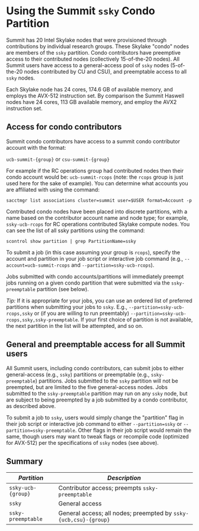 # Using the Summit `ssky` Condo Partition

Summit has 20 Intel Skylake nodes that were provisioned through contributions by individual research groups. These Skylake "condo" nodes are members of the `ssky` partition.  Condo contributors have preemptive access to their contributed nodes (collectively 15-of-the-20 nodes). All Summit users have access to a general-access pool of `ssky` nodes (5-of-the-20 nodes contributed by CU and CSU), and preemptable access to all `ssky` nodes. 

Each Skylake node has 24 cores, 174.6 GB of available memory, and employs the AVX-512 instruction set. By comparison the Summit Haswell nodes have 24 cores, 113 GB available memory, and employ the AVX2 instruction set.

## Access for condo contributors

Summit condo contributors have access to a summit condo contributor account with the format:  

`ucb-summit-{group}`  or  `csu-summit-{group}` 

For example if the RC operations group had contributed nodes then their condo account would be: `ucb-summit-rcops` (note: the `rcops` group is just used here for the sake of example). You can determine what accounts you are affiliated with using the command: 

```
sacctmgr list associations cluster=summit user=$USER format=Account -p
```

Contributed condo nodes have been placed into discrete partitions, with a name based on the contributor account name and node type; for example, `ssky-ucb-rcops` for RC operations contributed Skylake compute nodes. You can see the list of all ssky partitions using the command:

```
scontrol show partition | grep PartitionName=ssky
```

To submit a job (in this case assuming your group is `rcops`), specify the account and partition in your job script or interactive job command (e.g., `--account=ucb-summit-rcops` and `--partition=ssky-ucb-rcops`).

Jobs submitted with condo accounts/partitions will immediately preempt jobs running on a given condo partition that were submitted via the `ssky-preemptable` partition (see below). 

_Tip:_ If it is appropriate for your jobs, you can use an ordered list of preferred partitions when submitting your jobs to `ssky`. E.g., `--partition=ssky-ucb-rcops,ssky` or (if you are willing to run preemtably) `--partition=ssky-ucb-rcops,ssky,ssky-preemptable`. If your first choice of partition is not available, the next partition in the list will be attempted, and so on.

## General and preemptable access for all Summit users

All Summit users, including condo contributors, can submit jobs to either general-access (e.g., `ssky`) partitions or preemptable (e.g., `ssky-preemptable`) partitions. Jobs submitted to the `ssky` partition will not be preempted, but are limited to the five general-access nodes. Jobs submitted to the `ssky-preemptable` partition may run on any `ssky` node, but are subject to being preempted by a job submitted by a condo contributor, as described above.

To submit a job to `ssky`, users would simply change the "partition" flag in their job script or interactive job command to either `--partition=ssky` or `--partition=ssky-preemptable`.  Other flags in their job script would remain the same, though users may want to tweak flags or recompile code (optimized for AVX-512) per the specifications of `ssky` nodes (see above).

## Summary

| *Partition* | *Description* |
|-----------------|-------------------------------------------------------|
| `ssky-ucb-{group}` | Contributor access; preempts `ssky-preemptable` |
| `ssky` | General access |
| `ssky-preemptable` | General access; all nodes; preempted by `ssky-{ucb,csu}-{group}`|




